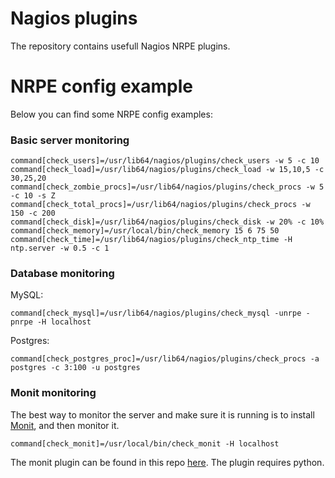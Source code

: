 # Nagios plugins

The repository contains usefull Nagios NRPE plugins.

# NRPE config example

Below you can find some NRPE config examples:

### Basic server monitoring
```
command[check_users]=/usr/lib64/nagios/plugins/check_users -w 5 -c 10
command[check_load]=/usr/lib64/nagios/plugins/check_load -w 15,10,5 -c 30,25,20
command[check_zombie_procs]=/usr/lib64/nagios/plugins/check_procs -w 5 -c 10 -s Z
command[check_total_procs]=/usr/lib64/nagios/plugins/check_procs -w 150 -c 200
command[check_disk]=/usr/lib64/nagios/plugins/check_disk -w 20% -c 10%
command[check_memory]=/usr/local/bin/check_memory 15 6 75 50
command[check_time]=/usr/lib64/nagios/plugins/check_ntp_time -H ntp.server -w 0.5 -c 1
```

### Database monitoring

MySQL:
```
command[check_mysql]=/usr/lib64/nagios/plugins/check_mysql -unrpe -pnrpe -H localhost
```

Postgres:
```
command[check_postgres_proc]=/usr/lib64/nagios/plugins/check_procs -a postgres -c 3:100 -u postgres
```

### Monit monitoring

The best way to monitor the server and make sure it is running is to install [Monit](https://mmonit.com/monit/), and then monitor it.
```
command[check_monit]=/usr/local/bin/check_monit -H localhost
```
The monit plugin can be found in this repo [here](../plugins/check_monit.py). The plugin requires python.

